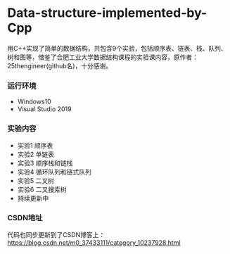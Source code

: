 # Data-structure-implemented-by-Cpp
用C++实现了简单的数据结构，共包含9个实验，包括顺序表、链表、栈、队列、树和图等，借鉴了合肥工业大学数据结构课程的实验课内容，原作者：25thengineer(github名)，十分感谢。
### 运行环境
* Windows10
* Visual Studio 2019
### 实验内容
* 实验1 顺序表
* 实验2 单链表
* 实验3 顺序栈和链栈
* 实验4 循环队列和链式队列
* 实验5 二叉树
* 实验6 二叉搜索树
* 持续更新中
### CSDN地址
代码也同步更新到了CSDN博客上：https://blog.csdn.net/m0_37433111/category_10237928.html